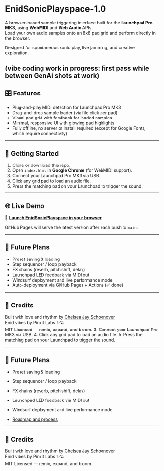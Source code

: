 # EnidSonicPlayspace-1.0

A browser-based sample triggering interface built for the **Launchpad Pro MK3**, using **WebMIDI** and **Web Audio** APIs.\
Load your own audio samples onto an 8x8 pad grid and perform directly in the browser.

Designed for spontaneous sonic play, live jamming, and creative exploration.

(vibe coding work in progress: first pass while between GenAi shots at work)
---

## 🎛️ Features

- Plug-and-play MIDI detection for Launchpad Pro MK3
- Drag-and-drop sample loader (via file click per pad)
- Visual pad grid with feedback for loaded samples
- Minimal, responsive UI with glowing pad highlights
- Fully offline, no server or install required (except for Google Fonts, which require connectivity)

---

## 🚀 Getting Started

1. Clone or download this repo.
2. Open `index.html` in **Google Chrome** (for WebMIDI support).
3. Connect your Launchpad Pro MK3 via USB.
4. Click any grid pad to load an audio file.
5. Press the matching pad on your Launchpad to trigger the sound.

---

## 🌐 Live Demo

🔗 [**Launch EnidSonicPlayspace in your browser**](https://glitterstrafe.github.io/EnidSonicPlayspace-1.0/)

GitHub Pages will serve the latest version after each push to `main`.

---

## 🔮 Future Plans

- Preset saving & loading
- Step sequencer / loop playback
- FX chains (reverb, pitch shift, delay)
- Launchpad LED feedback via MIDI out
- Windsurf deployment and live performance mode
- Auto-deployment via GitHub Pages + Actions (✅ done)

---

## 🎨 Credits

Built with love and rhythm by [Chelsea Jay Schoonover](https://www.linkedin.com/in/chelseajayschoonover/)  
Enid vibes by Pinxit Labs ✨🪐  
MIT Licensed — remix, expand, and bloom.
3. Connect your Launchpad Pro MK3 via USB.
4. Click any grid pad to load an audio file.
5. Press the matching pad on your Launchpad to trigger the sound.

---

## 🔮 Future Plans

- Preset saving & loading
- Step sequencer / loop playback
- FX chains (reverb, pitch shift, delay)
- Launchpad LED feedback via MIDI out
- Windsurf deployment and live performance mode

- [Roadmap and process](ROADMAP_AND_PROCESS.md)
---

## 🎨 Credits

Built with love and rhythm by [Chelsea Jay Schoonover](https://www.linkedin.com/in/chelseajayschoonover/)  
Enid vibes by Pinxit Labs ✨🪐  
MIT Licensed — remix, expand, and bloom.



